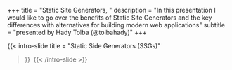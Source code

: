 +++
title = "Static Site Generators, "
description = "In this presentation I would like to go over the benefits of Static Site Generators and the key differences with alternatives for building modern web applications"
subtitle = "presented by Hady Tolba (@tolbahady)"
+++

{{< intro-slide 
  title = "Static Side Generators (SSGs)"
>}}
    <img style="max-width: 100%;" src="/ssg/images/whatssg.png" alt="">
{{< /intro-slide >}}